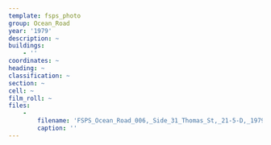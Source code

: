 ```yaml
---
template: fsps_photo
group: Ocean_Road
year: '1979'
description: ~
buildings:
    - ''
coordinates: ~
heading: ~
classification: ~
section: ~
cell: ~
film_roll: ~
files:
    -
        filename: 'FSPS_Ocean_Road_006,_Side_31_Thomas_St,_21-5-D,_1979.png'
        caption: ''
---
```


